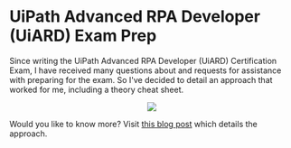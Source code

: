 # UiPath Advanced RPA Developer (UiARD) Exam Prep

Since writing the UiPath Advanced RPA Developer (UiARD) Certification Exam, I have received many questions about and requests for assistance with preparing for the exam. So I've decided to detail an approach that worked for me, including a theory cheat sheet.

<center><img src="https://thejpanda.files.wordpress.com/2022/03/uiard-exam-prep-cheatsheet-approach.png?w=500"></center>

Would you like to know more? Visit <a href="https://thejpanda.com/2022/03/31/uipath-preparing-for-the-uipath-advanced-rpa-developer-uiard-certification-exam/" target="_blank">this blog post</a> which details the approach.
